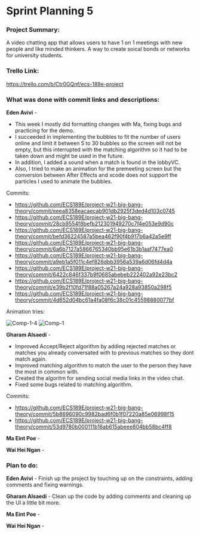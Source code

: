 # Sprint Planning 5

### Project Summary:
A video chatting app that allows users to have 1 on 1 meetings with new people and like minded thinkers. A way to create soical bonds or networks for university students.

### Trello Link:
https://trello.com/b/Ctr0GQnf/ecs-189e-project

### What was done with commit links and descriptions:

**Eden Avivi** - 
* This week I mostly did formatting changes with Ma, fixing bugs and practicing for the demo.
* I succeeded in implementing the bubbles to fit the number of users online and limit it between 5 to 30 bubbles so the screen will not be empty, but this interrupted with the matching algorithm so it had to be taken down and might be used in the future. 
* In addition, I added a sound when a match is found in the lobbyVC. 
* Also, I tried to make an animation for the premeeting screen but the conversion between After Effects and xcode does not support the particles I used to animate the bubbles. 

Commits:
* https://github.com/ECS189E/project-w21-big-bang-theory/commit/eeea8358eacaecab901db2925f3ded4d103c0745
* https://github.com/ECS189E/project-w21-big-bang-theory/commit/28cb9554f8befb212301949270c7f4e053e9d90c
* https://github.com/ECS189E/project-w21-big-bang-theory/commit/befd36224587a5bea462f90f4b917b6a42a5e9ff
* https://github.com/ECS189E/project-w21-big-bang-theory/commit/6a6b7127a5866765340bb95e61b3b1aaf7477ea0
* https://github.com/ECS189E/project-w21-big-bang-theory/commit/a9eb1a5f011c4ef826dbb3956a539a6d06fd4d4a
* https://github.com/ECS189E/project-w21-big-bang-theory/commit/6422c846f337b9f0685abebeb222402a92e23bc2
* https://github.com/ECS189E/project-w21-big-bang-theory/commit/e39b2f10fd71f88a05267a24a928a93850a298f5
* https://github.com/ECS189E/project-w21-big-bang-theory/commit/4d652d04bc61a4fa08f6c38c01c45598880077bf

Animation tries:

![Comp-1-4](https://user-images.githubusercontent.com/67129992/110831444-19b12880-824f-11eb-8752-40915caf7e9f.gif)
![Comp-1](https://user-images.githubusercontent.com/67129992/110833749-a1983200-8251-11eb-9926-9bd254f8377e.gif)


**Gharam Alsaedi** -
* Improved Accept/Reject algorithm by adding rejected matches or matches you already conversated with to previous matches so they dont match again. 
* Improved matching algorithm to match the user to the person they have the most in common with. 
* Created the algoritm for sending social media links in the video chat.
* Fixed some bugs related to matching algorithm.

Commits: 
* https://github.com/ECS189E/project-w21-big-bang-theory/commit/5b8696090c9982bad6f0b1f07220a85e06998f15
* https://github.com/ECS189E/project-w21-big-bang-theory/commit/53d9780b000111b16ab615abeee804bb58bc4ff8

**Ma Eint Poe** -

**Wai Hei Ngan** -

### Plan to do:

**Eden Avivi** - Finish up the project by touching up on the constraints, adding comments and fixing warnings.

**Gharam Alsaedi** - Clean up the code by adding comments and cleaning up the UI a little bit more.

**Ma Eint Poe** -

**Wai Hei Ngan** -
